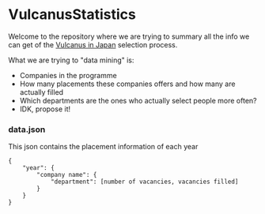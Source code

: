 # VulcanusStatistics

Welcome to the repository where we are trying to summary all the info we can get of the [Vulcanus in Japan](https://www.eu-japan.eu/events/vulcanus-japan) selection process.

What we are trying to "data mining" is:
- Companies in the programme
- How many placements these companies offers and how many are actually filled
- Which departments are the ones who actually select people more often?
- IDK, propose it!

### data.json
This json contains the placement information of each year
```
{
    "year": {
        "company name": {
            "department": [number of vacancies, vacancies filled]
        }
    }
}
```
